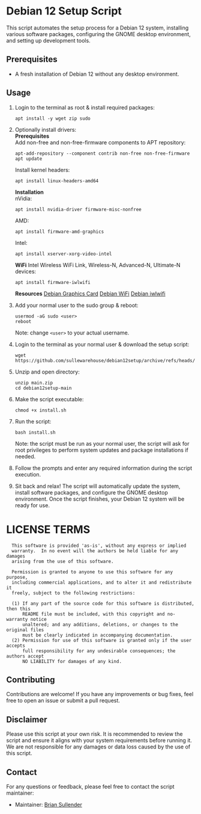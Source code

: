 # Debian 12 Setup Script

This script automates the setup process for a Debian 12 system, installing various software packages, configuring the GNOME desktop environment, and setting up development tools.

## Prerequisites

- A fresh installation of Debian 12 without any desktop environment.

## Usage

1. Login to the terminal as root & install required packages:
   ```shell
   apt install -y wget zip sudo
   ```
2. Optionally install drivers:  
   **Prerequisites**  
   Add non-free and non-free-firmware components to APT repository:
   ```shell
   apt-add-repository --component contrib non-free non-free-firmware
   apt update
   ```
   Install kernel headers:
   ```shell
   apt install linux-headers-amd64
   ```
   **Installation**  
   nVidia:
   ```shell
   apt install nvidia-driver firmware-misc-nonfree
   ```
   AMD:
   ```shell
   apt install firmware-amd-graphics
   ```
   Intel:
   ```shell
   apt install xserver-xorg-video-intel
   ```
   **WiFi**
   Intel Wireless WiFi Link, Wireless-N, Advanced-N, Ultimate-N devices:
   ```
   apt install firmware-iwlwifi
   ```
   **Resources**
   [Debian Graphics Card](https://wiki.debian.org/GraphicsCard)
   [Debian WiFi](https://wiki.debian.org/WiFi)
   [Debian iwlwifi](https://wiki.debian.org/iwlwifi)
3. Add your normal user to the sudo group & reboot:
   ```shell
   usermod -aG sudo <user>
   reboot
   ```
   Note: change `<user>` to your actual username.
4. Login to the terminal as your normal user & download the setup script:
   ```shell
   wget https://github.com/sullewarehouse/debian12setup/archive/refs/heads/main.zip
   ```
5. Unzip and open directory:
   ```shell
   unzip main.zip
   cd debian12setup-main
   ```
6. Make the script executable:
   ```shell
   chmod +x install.sh
   ```
7. Run the script:
   ```shell
   bash install.sh
   ```
   Note: the script must be run as your normal user, the script will ask for root privileges to perform system updates and package installations if needed.

8. Follow the prompts and enter any required information during the script execution.

9. Sit back and relax! The script will automatically update the system, install software packages, and configure the GNOME desktop environment. Once the script finishes, your Debian 12 system will be ready for use.

LICENSE TERMS
=============
```
  This software is provided 'as-is', without any express or implied
  warranty.  In no event will the authors be held liable for any damages
  arising from the use of this software.
  
  Permission is granted to anyone to use this software for any purpose,
  including commercial applications, and to alter it and redistribute it
  freely, subject to the following restrictions:
  
  (1) If any part of the source code for this software is distributed, then this
      README file must be included, with this copyright and no-warranty notice
      unaltered; and any additions, deletions, or changes to the original files
      must be clearly indicated in accompanying documentation.
  (2) Permission for use of this software is granted only if the user accepts
      full responsibility for any undesirable consequences; the authors accept
      NO LIABILITY for damages of any kind.
```

## Contributing

Contributions are welcome! If you have any improvements or bug fixes, feel free to open an issue or submit a pull request.

## Disclaimer

Please use this script at your own risk. It is recommended to review the script and ensure it aligns with your system requirements before running it. We are not responsible for any damages or data loss caused by the use of this script.

## Contact

For any questions or feedback, please feel free to contact the script maintainer:

- Maintainer: [Brian Sullender](https://github.com/b-sullender)

